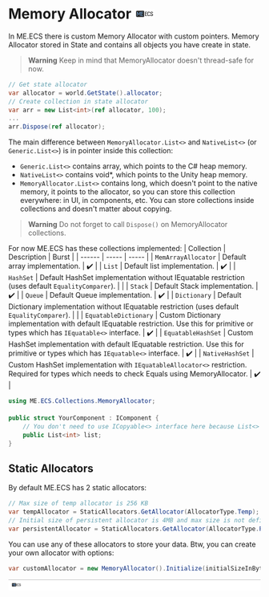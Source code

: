 # Memory Allocator [![](Logo-Tiny.png)](/../../#glossary)

In ME.ECS there is custom Memory Allocator with custom pointers.
Memory Allocator stored in State and contains all objects you have create in state.

> **Warning**
> Keep in mind that MemoryAllocator doesn't thread-safe for now.

```csharp
// Get state allocator
var allocator = world.GetState().allocator;
// Create collection in state allocator
var arr = new List<int>(ref allocator, 100);
...
arr.Dispose(ref allocator);
```

The main difference between `MemoryAllocator.List<>` and `NativeList<>` (or `Generic.List<>`) is in pointer inside this collection:
* `Generic.List<>` contains array, which points to the C# heap memory.
* `NativeList<>` contains void*, which points to the Unity heap memory.
* `MemoryAllocator.List<>` contains long, which doesn't point to the native memory, it points to the allocator, so you can store this collection everywhere: in UI, in components, etc. You can store collections inside collections and doesn't matter about copying.

> **Warning**
> Do not forget to call `Dispose()` on MemoryAllocator collections.

For now ME.ECS has these collections implemented:
| Collection | Description | Burst |
| ------ | ----- | ----- |
| ```MemArrayAllocator``` | Default array implementation. | :heavy_check_mark: |
| ```List``` | Default list implementation. | :heavy_check_mark: |
| ```HashSet``` | Default HashSet implementation without IEquatable restriction (uses default `EqualityComparer`). |  |
| ```Stack``` | Default Stack implementation. | :heavy_check_mark: |
| ```Queue``` | Default Queue implementation. | :heavy_check_mark: |
| ```Dictionary``` | Default Dictionary implementation without IEquatable restriction (uses default `EqualityComparer`). |  |
| ```EquatableDictionary``` | Custom Dictionary implementation with default IEquatable restriction. Use this for primitive or types which has `IEquatable<>` interface. | :heavy_check_mark: |
| ```EquatableHashSet``` | Custom HashSet implementation with default IEquatable restriction. Use this for primitive or types which has `IEquatable<>` interface. | :heavy_check_mark: |
| ```NativeHashSet``` | Custom HashSet implementation with `IEquatableAllocator<>` restriction. Required for types which needs to check Equals using MemoryAllocator. | :heavy_check_mark: |

```csharp
using ME.ECS.Collections.MemoryAllocator;

public struct YourComponent : IComponent {
    // You don't need to use ICopyable<> interface here because List<> is stored as unmanaged pointer
    public List<int> list;
}
```

## Static Allocators

By default ME.ECS has 2 static allocators:

```csharp
// Max size of temp allocator is 256 KB
var tempAllocator = StaticAllocators.GetAllocator(AllocatorType.Temp);
// Initial size of persistent allocator is 4MB and max size is not defined
var persistentAllocator = StaticAllocators.GetAllocator(AllocatorType.Persistent);
```

You can use any of these allocators to store your data. Btw, you can create your own allocator with options:

```csharp
var customAllocator = new MemoryAllocator().Initialize(initialSizeInBytes, maxSizeInBytes);
```

[![](Footer.png)](/../../#glossary)

